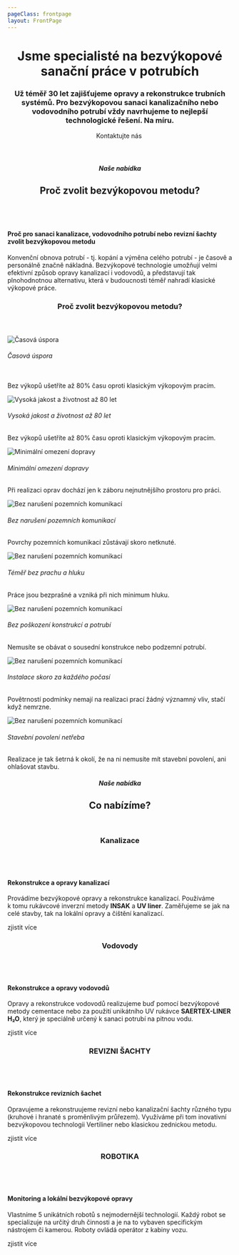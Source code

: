 ```yaml
---
pageClass: frontpage
layout: FrontPage
---
```

<header class="frontpage__header">
    <main class="frontpage__header__content">
        <h1 class="frontpage__header__jsme-specialiste">
            Jsme specialisté 
            na bezvýkopové sanační 
            práce v potrubích
        </h1>
        <h3 class="frontpage__header__uz-temer-30-let">
            Už téměř 30 let zajišťujeme opravy a rekonstrukce trubních systémů. Pro bezvýkopovou sanaci kanalizačního nebo vodovodního potrubí vždy navrhujeme to nejlepší technologické řešení. Na míru.
        </h3>
        <router-link class="frontpage__header__button--kontaktujte-nas" to="/kontakt">Kontaktujte nás</router-link>
        <img class="frontpage__header__img" src="/img/frontpage/1.png" alt="">
    </main>
</header>
<main class="frontpage__content">
    <section class="section section--narrow nase-nabidka-proc-zvolit">
        <header class="section__header header--default">
            <h5 class="section__subtitle">Naše nabídka</h5>
            <h2 class="section__title title--big">Proč zvolit bezvýkopovou metodu?</h2>
        </header>
    </section>
    <section class="section section--wide section--centered">
        <div class="info-box info-box--image-left info-box--blue info-box--image-small info-box--dense-header">
            <img class="info-box__img" src="/img/frontpage/2.png" alt=""/>
            <main class="info-box__content">
                <h4 class="info-box__content__header">Proč pro sanaci kanalizace, vodovodního potrubí nebo revizní šachty zvolit bezvýkopovou metodu</h4>
                <p class="info-box__content__text">Konvenční obnova potrubí - tj. kopání a výměna celého potrubí - je časově a personálně značně nákladná. Bezvýkopové technologie umožňují velmi efektivní způsob opravy kanalizací i vodovodů, a představují tak plnohodnotnou alternativu, která v budoucnosti téměř nahradí klasické výkopové práce.</p>
            </main>
        </div>
    </section>
    <section class="section section--wide section--gray section--centered proc-zvolit-bezvykopovou-metodu">
        <header class="section__header header--small">
            <h3 class="section__title title--small">Proč zvolit bezvýkopovou metodu?</h3>
        </header>
        <main class="section__content why-boxes why-boxes--eight">
            <div class="why-box why-box--fixed-height">
                <div class="why-box__img-box">
                    <img src="/img/frontpage/why-clock.svg" alt="Časová úspora"/>
                </div>
                <h6 class="why-box__title">Časová úspora<br/>&nbsp;</h6>
                <p class="why-box__text">Bez výkopů ušetříte až 80% času oproti klasickým výkopovým pracím.</p>
            </div>
            <div class="why-box why-box--fixed-height">
                <div class="why-box__img-box">
                    <img src="/img/frontpage/why-calendar.svg" alt="Vysoká jakost a životnost až 80 let"/>
                </div>
                <h6 class="why-box__title">Vysoká jakost a životnost až 80 let</h6>
                <p class="why-box__text">Bez výkopů ušetříte až 80% času oproti klasickým výkopovým pracím.</p>
            </div>
            <div class="why-box why-box--fixed-height">
                <div class="why-box__img-box">
                    <img src="/img/frontpage/why-limitation.svg" alt="Minimální omezení dopravy"/>
                </div>
                <h6 class="why-box__title">Minimální omezení dopravy</h6>
                <p class="why-box__text">Při realizaci oprav dochází jen k záboru nejnutnějšího prostoru pro práci.</p>
            </div>
            <div class="why-box why-box--fixed-height">
                <div class="why-box__img-box">
                    <img class="why-box__img" src="/img/frontpage/why-road.svg" alt="Bez narušení pozemních komunikací"/>
                </div>
                <h6 class="why-box__title">Bez narušení pozemních komunikací</h6>
                <p class="why-box__text">Povrchy pozemních komunikací zůstávají skoro netknuté.</p>
            </div>
            <div class="why-box why-box--fixed-height">
                <div class="why-box__img-box">
                    <img class="why-box__img" src="/img/frontpage/why-dust.svg" alt="Bez narušení pozemních komunikací"/>
                </div>
                <h6 class="why-box__title">Téměř bez prachu a hluku</h6>
                <p class="why-box__text">Práce jsou bezprašné a vzniká při nich minimum hluku.</p>
            </div>
            <div class="why-box why-box--fixed-height">
                <div class="why-box__img-box">
                    <img class="why-box__img" src="/img/frontpage/why-pipe.svg" alt="Bez narušení pozemních komunikací"/>
                </div>
                <h6 class="why-box__title">Bez poškození konstrukcí a potrubí</h6>
                <p class="why-box__text">Nemusíte se obávat o sousední konstrukce nebo podzemní potrubí.</p>
            </div>
            <div class="why-box why-box--fixed-height">
                <div class="why-box__img-box">
                    <img class="why-box__img" src="/img/frontpage/why-weather.svg" alt="Bez narušení pozemních komunikací"/>
                </div>
                <h6 class="why-box__title">Instalace skoro za každého počasí</h6>
                <p class="why-box__text">Povětrností podmínky nemají na realizaci prací žádný významný vliv, stačí když nemrzne.</p>
            </div>
            <div class="why-box why-box--fixed-height">
                <div class="why-box__img-box">
                    <img class="why-box__img" src="/img/frontpage/why-agreement.svg" alt="Bez narušení pozemních komunikací"/>
                </div>
                <h6 class="why-box__title">Stavební povolení netřeba</h6>
                <p class="why-box__text">Realizace je tak šetrná k okolí, že na ni nemusíte mít stavební povolení, ani ohlašovat stavbu.</p>
            </div>
        </main>
    </section>
    <section class="section section--narrow co-nabizime">
        <header class="section__header header--default">
            <h5 class="section__subtitle">Naše nabídka</h5>
            <h2 class="section__title title--big">Co nabízíme?</h2>
        </header>
        <main class="section__content">
            <div class="service-link service-link--kanalizace service-link--image-left service-link--white">
                <header class="service-link__header">
                    <h3 class="service-link__title">Kanalizace</h3>
                </header>
                <img class="service-link__img" src="/img/frontpage/2.png" alt=""/>
                <main class="service-link__content">
                    <h4 class="service-link__content__header">Rekonstrukce a opravy kanalizací</h4>
                    <p class="service-link__content__text">Provádíme bezvýkopové opravy a rekonstrukce kanalizací. Používáme k tomu rukávcové inverzní metody <b>INSAK</b> a <b>UV liner</b>. Zaměřujeme se jak na celé stavby, tak na lokální opravy a čištění kanalizací.</p>
                    <router-link to="/sluzby/kanalizace" class="service-link__content__cta">zjistit více</router-link>
                </main>
            </div>
            <div class="service-link service-link--vodovody service-link--image-right service-link--blue">
                <header class="service-link__header">
                    <h3 class="service-link__title">Vodovody</h3>
                </header>
                <img class="service-link__img" src="/img/frontpage/3.png" alt=""/>
                <main class="service-link__content">
                    <h4 class="service-link__content__header">Rekonstrukce a opravy vodovodů</h4>
                    <p class="service-link__content__text">Opravy a rekonstrukce vodovodů realizujeme buď pomocí bezvýkopové metody cementace nebo za použití unikátního UV rukávce <b>SAERTEX-LINER H₂O</b>, který je speciálně určený k sanaci potrubí na pitnou vodu.</p>
                    <router-link to="/sluzby/vodovody" class="service-link__content__cta">zjistit více</router-link>
                </main>
            </div>
            <div class="service-link service-link--revizni-sachty service-link--image-left service-link--white">
                <header class="service-link__header">
                    <h3 class="service-link__title">REVIZNI ŠACHTY</h3>
                </header>
                <img class="service-link__img" src="/img/frontpage/7.png" alt=""/>
                <main class="service-link__content">
                    <h4 class="service-link__content__header">Rekonstrukce revizních šachet</h4>
                    <p class="service-link__content__text">Opravujeme a rekonstruujeme revizní nebo kanalizační šachty různého typu (kruhové i hranaté s proměnlivým průřezem). Využíváme při tom inovativní bezvýkopovou technologii Vertiliner nebo klasickou zednickou metodu.</p>
                    <router-link to="/sluzby/revizni-sachty" class="service-link__content__cta">zjistit více</router-link>
                </main>
            </div>
            <div class="service-link service-link--robotika service-link--image-right service-link--blue">
                <header class="service-link__header">
                    <h3 class="service-link__title">ROBOTIKA</h3>
                </header>
                <img class="service-link__img" src="/img/frontpage/8.png" alt=""/>
                <main class="service-link__content">
                    <h4 class="service-link__content__header">Monitoring a lokální bezvýkopové opravy</h4>
                    <p class="service-link__content__text">Vlastníme 5 unikátních robotů s nejmodernější technologií. Každý robot se specializuje na určitý druh činnosti a je na to vybaven specifickým nástrojem či kamerou. Roboty ovládá operátor z kabiny vozu.</p>
                    <router-link to="/sluzby/monitoring" class="service-link__content__cta">zjistit více</router-link>
                </main>
            </div>
        </main>
    </section>
    <ReferencesSection/>
    <AboutUsSection/>
</main>

<Contact />
